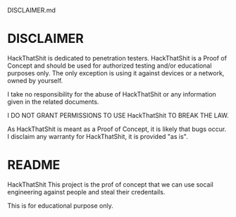 DISCLAIMER.md

# DISCLAIMER
HackThatShit is dedicated to penetration testers. HackThatShit is a Proof of Concept and should be used for authorized testing and/or educational purposes only. The only exception is using it against devices or a network, owned by yourself.

I take no responsibility for the abuse of HackThatShit or any information given in the related documents.

I DO NOT GRANT PERMISSIONS TO USE HackThatShit TO BREAK THE LAW.

As HackThatShit is meant as a Proof of Concept, it is likely that bugs occur. I disclaim any warranty for HackThatShit, it is provided "as is".



# README
HackThatShit
This project is the prof of concept that we can use socail engineering against people and steal their credentails.

This is for educational purpose only.
